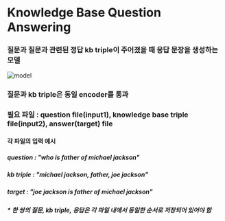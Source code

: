 # Knowledge Base Question Answering 

### 질문과 질문과 관련된 정답 kb triple이 주어졌을 때 응답 문장을 생성하는 모델
![model](https://user-images.githubusercontent.com/37574306/50127836-17510580-02b6-11e9-9773-1ab4af72af47.png)
### 질문과 kb triple은 동일 encoder를 통과

### 필요 파일 : question file(input1), knowledge base triple file(input2), answer(target) file

#### 각 파일의 입력 예시
##### question : "who is father of michael jackson"
##### kb triple : "michael jackson, father, joe jackson"
##### target : "joe jackson is father of michael jackson"
##### * 한 쌍의 질문, kb triple, 응답은 각 파일 내에서 동일한 순서로 저장되어 있어야 함

